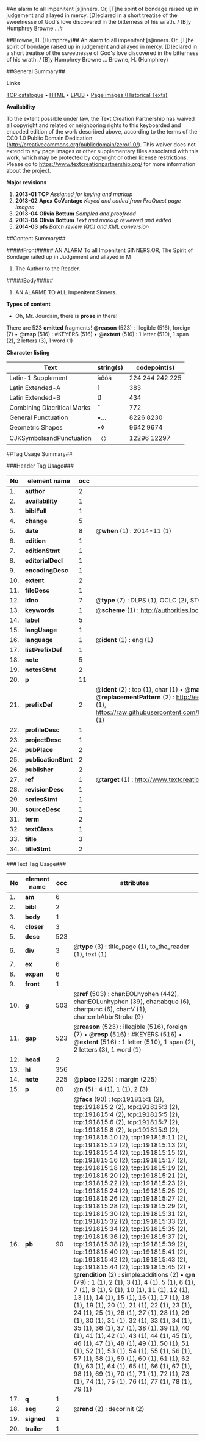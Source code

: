 #An alarm to all impenitent [s]inners. Or, [T]he spirit of bondage raised up in judgement and allayed in mercy. [D]eclared in a short treatise of the sweetnesse of God's love discovered in the bitterness of his wrath. / [B]y Humphrey Browne ...#

##Browne, H. (Humphrey)##
An alarm to all impenitent [s]inners. Or, [T]he spirit of bondage raised up in judgement and allayed in mercy. [D]eclared in a short treatise of the sweetnesse of God's love discovered in the bitterness of his wrath. / [B]y Humphrey Browne ...
Browne, H. (Humphrey)

##General Summary##

**Links**

[TCP catalogue](http://www.ota.ox.ac.uk/tcp/)  • 
[HTML](http://tei.it.ox.ac.uk/tcp/Texts-HTML/free/B08/B08578.html)  • 
[EPUB](http://tei.it.ox.ac.uk/tcp/Texts-EPUB/free/B08/B08578.epub) • 
[Page images (Historical Texts)](https://historicaltexts.jisc.ac.uk/eebo-80921996e)

**Availability**

To the extent possible under law, the Text Creation Partnership has waived all copyright and related or neighboring rights to this keyboarded and encoded edition of the work described above, according to the terms of the CC0 1.0 Public Domain Dedication (http://creativecommons.org/publicdomain/zero/1.0/). This waiver does not extend to any page images or other supplementary files associated with this work, which may be protected by copyright or other license restrictions. Please go to https://www.textcreationpartnership.org/ for more information about the project.

**Major revisions**

1. __2013-01__ __TCP__ *Assigned for keying and markup*
1. __2013-02__ __Apex CoVantage__ *Keyed and coded from ProQuest page images*
1. __2013-04__ __Olivia Bottum__ *Sampled and proofread*
1. __2013-04__ __Olivia Bottum__ *Text and markup reviewed and edited*
1. __2014-03__ __pfs__ *Batch review (QC) and XML conversion*

##Content Summary##

#####Front#####
AN ALARM To all Impenitent SINNERS.OR, The Spirit of Bondage raiſed up in Judgement and allayed in M
1. The Author to the Reader.

#####Body#####

1. AN ALARME TO ALL Impenitent Sinners.

**Types of content**

  * Oh, Mr. Jourdain, there is **prose** in there!

There are 523 **omitted** fragments! 
 @__reason__ (523) : illegible (516), foreign (7)  •  @__resp__ (516) : #KEYERS (516)  •  @__extent__ (516) : 1 letter (510), 1 span (2), 2 letters (3), 1 word (1)

**Character listing**


|Text|string(s)|codepoint(s)|
|---|---|---|
|Latin-1 Supplement|àôòá|224 244 242 225|
|Latin Extended-A|ſ|383|
|Latin Extended-B|Ʋ|434|
|Combining             Diacritical Marks|̄|772|
|General Punctuation|•…|8226 8230|
|Geometric Shapes|▪◊|9642 9674|
|CJKSymbolsandPunctuation|〈〉|12296 12297|

##Tag Usage Summary##

###Header Tag Usage###

|No|element name|occ|attributes|
|---|---|---|---|
|1.|__author__|2||
|2.|__availability__|1||
|3.|__biblFull__|1||
|4.|__change__|5||
|5.|__date__|8| @__when__ (1) : 2014-11 (1)|
|6.|__edition__|1||
|7.|__editionStmt__|1||
|8.|__editorialDecl__|1||
|9.|__encodingDesc__|1||
|10.|__extent__|2||
|11.|__fileDesc__|1||
|12.|__idno__|7| @__type__ (7) : DLPS (1), OCLC (2), STC (2), EEBO-CITATION (1), VID (1)|
|13.|__keywords__|1| @__scheme__ (1) : http://authorities.loc.gov/ (1)|
|14.|__label__|5||
|15.|__langUsage__|1||
|16.|__language__|1| @__ident__ (1) : eng (1)|
|17.|__listPrefixDef__|1||
|18.|__note__|5||
|19.|__notesStmt__|2||
|20.|__p__|11||
|21.|__prefixDef__|2| @__ident__ (2) : tcp (1), char (1)  •  @__matchPattern__ (2) : ([0-9\-]+):([0-9IVX]+) (1), (.+) (1)  •  @__replacementPattern__ (2) : http://eebo.chadwyck.com/downloadtiff?vid=$1&page=$2 (1), https://raw.githubusercontent.com/textcreationpartnership/Texts/master/tcpchars.xml#$1 (1)|
|22.|__profileDesc__|1||
|23.|__projectDesc__|1||
|24.|__pubPlace__|2||
|25.|__publicationStmt__|2||
|26.|__publisher__|2||
|27.|__ref__|1| @__target__ (1) : http://www.textcreationpartnership.org/docs/. (1)|
|28.|__revisionDesc__|1||
|29.|__seriesStmt__|1||
|30.|__sourceDesc__|1||
|31.|__term__|2||
|32.|__textClass__|1||
|33.|__title__|3||
|34.|__titleStmt__|2||


###Text Tag Usage###

|No|element name|occ|attributes|
|---|---|---|---|
|1.|__am__|6||
|2.|__bibl__|2||
|3.|__body__|1||
|4.|__closer__|3||
|5.|__desc__|523||
|6.|__div__|3| @__type__ (3) : title_page (1), to_the_reader (1), text (1)|
|7.|__ex__|6||
|8.|__expan__|6||
|9.|__front__|1||
|10.|__g__|503| @__ref__ (503) : char:EOLhyphen (442), char:EOLunhyphen (39), char:abque (6), char:punc (6), char:V (1), char:cmbAbbrStroke (9)|
|11.|__gap__|523| @__reason__ (523) : illegible (516), foreign (7)  •  @__resp__ (516) : #KEYERS (516)  •  @__extent__ (516) : 1 letter (510), 1 span (2), 2 letters (3), 1 word (1)|
|12.|__head__|2||
|13.|__hi__|356||
|14.|__note__|225| @__place__ (225) : margin (225)|
|15.|__p__|80| @__n__ (5) : 4 (1), 1 (1), 2 (3)|
|16.|__pb__|90| @__facs__ (90) : tcp:191815:1 (2), tcp:191815:2 (2), tcp:191815:3 (2), tcp:191815:4 (2), tcp:191815:5 (2), tcp:191815:6 (2), tcp:191815:7 (2), tcp:191815:8 (2), tcp:191815:9 (2), tcp:191815:10 (2), tcp:191815:11 (2), tcp:191815:12 (2), tcp:191815:13 (2), tcp:191815:14 (2), tcp:191815:15 (2), tcp:191815:16 (2), tcp:191815:17 (2), tcp:191815:18 (2), tcp:191815:19 (2), tcp:191815:20 (2), tcp:191815:21 (2), tcp:191815:22 (2), tcp:191815:23 (2), tcp:191815:24 (2), tcp:191815:25 (2), tcp:191815:26 (2), tcp:191815:27 (2), tcp:191815:28 (2), tcp:191815:29 (2), tcp:191815:30 (2), tcp:191815:31 (2), tcp:191815:32 (2), tcp:191815:33 (2), tcp:191815:34 (2), tcp:191815:35 (2), tcp:191815:36 (2), tcp:191815:37 (2), tcp:191815:38 (2), tcp:191815:39 (2), tcp:191815:40 (2), tcp:191815:41 (2), tcp:191815:42 (2), tcp:191815:43 (2), tcp:191815:44 (2), tcp:191815:45 (2)  •  @__rendition__ (2) : simple:additions (2)  •  @__n__ (79) : 1 (1), 2 (1), 3 (1), 4 (1), 5 (1), 6 (1), 7 (1), 8 (1), 9 (1), 10 (1), 11 (1), 12 (1), 13 (1), 14 (1), 15 (1), 16 (1), 17 (1), 18 (1), 19 (1), 20 (1), 21 (1), 22 (1), 23 (1), 24 (1), 25 (1), 26 (1), 27 (1), 28 (1), 29 (1), 30 (1), 31 (1), 32 (1), 33 (1), 34 (1), 35 (1), 36 (1), 37 (1), 38 (1), 39 (1), 40 (1), 41 (1), 42 (1), 43 (1), 44 (1), 45 (1), 46 (1), 47 (1), 48 (1), 49 (1), 50 (1), 51 (1), 52 (1), 53 (1), 54 (1), 55 (1), 56 (1), 57 (1), 58 (1), 59 (1), 60 (1), 61 (1), 62 (1), 63 (1), 64 (1), 65 (1), 66 (1), 67 (1), 98 (1), 69 (1), 70 (1), 71 (1), 72 (1), 73 (1), 74 (1), 75 (1), 76 (1), 77 (1), 78 (1), 79 (1)|
|17.|__q__|1||
|18.|__seg__|2| @__rend__ (2) : decorInit (2)|
|19.|__signed__|1||
|20.|__trailer__|1||
